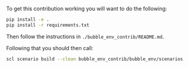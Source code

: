 To get this contribution working you will want to do the following:

```bash
pip install -e .
pip install -r requirements.txt
```

Then follow the instructions in `./bubble_env_contrib/README.md`.

Following that you should then call:

```bash
scl scenario build --clean bubble_env_contrib/bubble_env/scenarios
```
